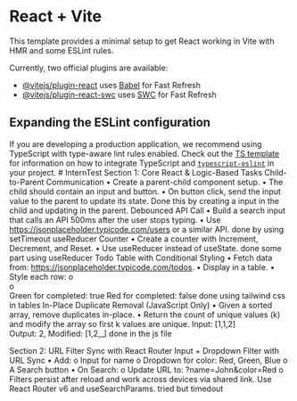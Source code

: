 # React + Vite

This template provides a minimal setup to get React working in Vite with HMR and some ESLint rules.

Currently, two official plugins are available:

- [@vitejs/plugin-react](https://github.com/vitejs/vite-plugin-react/blob/main/packages/plugin-react) uses [Babel](https://babeljs.io/) for Fast Refresh
- [@vitejs/plugin-react-swc](https://github.com/vitejs/vite-plugin-react/blob/main/packages/plugin-react-swc) uses [SWC](https://swc.rs/) for Fast Refresh

## Expanding the ESLint configuration

If you are developing a production application, we recommend using TypeScript with type-aware lint rules enabled. Check out the [TS template](https://github.com/vitejs/vite/tree/main/packages/create-vite/template-react-ts) for information on how to integrate TypeScript and [`typescript-eslint`](https://typescript-eslint.io) in your project.
#   I n t e r n T e s t 
 
 Section 1: Core React & Logic-Based Tasks 
Child-to-Parent Communication 
• Create a parent-child component setup. 
• The child should contain an input and button. 
• On button click, send the input value to the parent to update its state. 
Done this by creating a input in the child and updating in the parent.
Debounced API Call 
• Build a search input that calls an API 500ms after the user stops typing. 
• Use https://jsonplaceholder.typicode.com/users or a similar API. 
done by using setTimeout
useReducer Counter 
• Create a counter with Increment, Decrement, and Reset. 
• Use useReducer instead of useState. 
done some part using useReducer
Todo Table with Conditional Styling 
• Fetch data from: https://jsonplaceholder.typicode.com/todos. 
• Display in a table. 
• Style each row: 
o    
o   
Green for completed: true 
Red for completed: false 
done using tailwind css in tables
In-Place Duplicate Removal (JavaScript Only) 
• Given a sorted array, remove duplicates in-place. 
• Return the count of unique values (k) and modify the array so first k values are 
unique. 
Input: [1,1,2]   
Output: 2, Modified: [1,2,_] 
done in the js file

Section 2: URL Filter Sync with React Router 
Input + Dropdown Filter with URL Sync 
• Add: 
o Input for name 
o Dropdown for color: Red, Green, Blue 
o A Search button 
• On Search: 
o Update URL to: ?name=John&color=Red 
o Filters persist after reload and work across devices via shared link. 
Use React Router v6 and useSearchParams. 
tried but timedout

